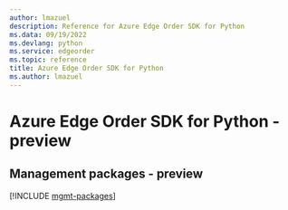 ```yaml
---
author: lmazuel
description: Reference for Azure Edge Order SDK for Python
ms.data: 09/19/2022
ms.devlang: python
ms.service: edgeorder
ms.topic: reference
title: Azure Edge Order SDK for Python
ms.author: lmazuel
---
```

# Azure Edge Order SDK for Python - preview

## Management packages - preview
[!INCLUDE [mgmt-packages](edge-order-mgmt-index.md)]
